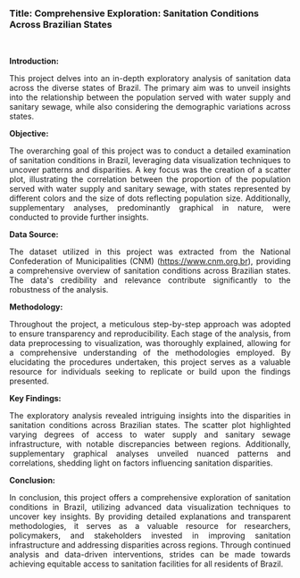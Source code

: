 <h3>Title: Comprehensive Exploration: Sanitation Conditions Across Brazilian States</h3><br>

**Introduction:**
<p align="justify">This project delves into an in-depth exploratory analysis of sanitation data across the diverse states of Brazil. The primary aim was to unveil insights into the relationship between the population served with water supply and sanitary sewage, while also considering the demographic variations across states.</p>

**Objective:**
<p align="justify">The overarching goal of this project was to conduct a detailed examination of sanitation conditions in Brazil, leveraging data visualization techniques to uncover patterns and disparities. A key focus was the creation of a scatter plot, illustrating the correlation between the proportion of the population served with water supply and sanitary sewage, with states represented by different colors and the size of dots reflecting population size. Additionally, supplementary analyses, predominantly graphical in nature, were conducted to provide further insights.</p>

**Data Source:**
<p align="justify">The dataset utilized in this project was extracted from the National Confederation of Municipalities (CNM) (<a href="https://www.datascienceacademy.com.br/" target="_blank">https://www.cnm.org.br</a>), providing a comprehensive overview of sanitation conditions across Brazilian states. The data's credibility and relevance contribute significantly to the robustness of the analysis.</p>

**Methodology:**
<p align="justify">Throughout the project, a meticulous step-by-step approach was adopted to ensure transparency and reproducibility. Each stage of the analysis, from data preprocessing to visualization, was thoroughly explained, allowing for a comprehensive understanding of the methodologies employed. By elucidating the procedures undertaken, this project serves as a valuable resource for individuals seeking to replicate or build upon the findings presented.</p>

**Key Findings:**
<p align="justify">The exploratory analysis revealed intriguing insights into the disparities in sanitation conditions across Brazilian states. The scatter plot highlighted varying degrees of access to water supply and sanitary sewage infrastructure, with notable discrepancies between regions. Additionally, supplementary graphical analyses unveiled nuanced patterns and correlations, shedding light on factors influencing sanitation disparities.</p>

**Conclusion:**
<p align="justify">In conclusion, this project offers a comprehensive exploration of sanitation conditions in Brazil, utilizing advanced data visualization techniques to uncover key insights. By providing detailed explanations and transparent methodologies, it serves as a valuable resource for researchers, policymakers, and stakeholders invested in improving sanitation infrastructure and addressing disparities across regions. Through continued analysis and data-driven interventions, strides can be made towards achieving equitable access to sanitation facilities for all residents of Brazil.</p>
